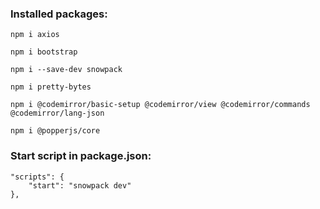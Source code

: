 ### Installed packages:

    npm i axios

    npm i bootstrap

    npm i --save-dev snowpack

    npm i pretty-bytes

    npm i @codemirror/basic-setup @codemirror/view @codemirror/commands @codemirror/lang-json

    npm i @popperjs/core

### Start script in package.json:

    "scripts": {
        "start": "snowpack dev"
    },


